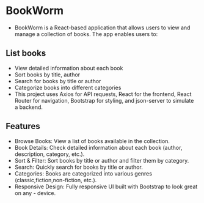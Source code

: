 # BookWorm

- BookWorm is a React-based application that allows users to view and manage a collection of books. The app enables users to:

## List books

- View detailed information about each book
- Sort books by title, author
- Search for books by title or author
- Categorize books into different categories
- This project uses Axios for API requests, React for the frontend, React Router for navigation, Bootstrap for styling, and json-server to simulate a backend.

## Features

- Browse Books: View a list of books available in the collection.
- Book Details: Check detailed information about each book (author, description, category, etc.).
- Sort & Filter: Sort books by title or author and filter them by category.
- Search: Quickly search for books by title or author.
- Categories: Books are categorized into various genres (classic,fiction,non-fiction, etc.).
- Responsive Design: Fully responsive UI built with Bootstrap to look great on any - device.
